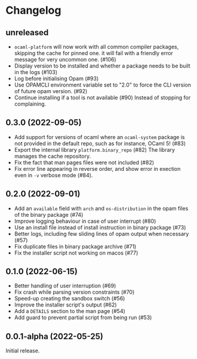 # Changelog

## unreleased

- `ocaml-platform` will now work with all common compiler packages, skipping the
  cache for pinned one. it will fail with a friendly error message for very
  uncommon one. (#106)
- Display version to be installed and whether a package needs to be built in the
  logs (#103)
- Log before initialising Opam (#93)
- Use OPAMCLI environment variable set to "2.0" to force the CLI version of
  future opam version. (#92)
- Continue installing if a tool is not available (#90)
  Instead of stopping for complaining.

## 0.3.0 (2022-09-05)

- Add support for versions of ocaml where an `ocaml-system` package is not
  provided in the default repo, such as for instance, OCaml 5! (#83)
- Export the internal library `platform.binary_repo` (#82)
  The library manages the cache repository.
- Fix the fact that man pages files were not included (#82)
- Fix error line appearing in reverse order, and show error in exection even in
  `-v` verbose mode (#84).

## 0.2.0 (2022-09-01)

- Add an `available` field with `arch` and `os-distribution` in the opam files
  of the binary package (#74)
- Improve logging behaviour in case of user interrupt (#80)
- Use an install file instead of install instruction in binary package (#73)
- Better logs, including few sliding lines of opam output when necessary (#57)
- Fix duplicate files in binary package archive (#71)
- Fix the installer script not working on macos (#77)

## 0.1.0 (2022-06-15)

- Better handling of user interruption (#69)
- Fix crash while parsing version constraints (#70)
- Speed-up creating the sandbox switch (#56)
- Improve the installer script's output (#62)
- Add a `DETAILS` section to the man page (#54)
- Add guard to prevent partial script from being run (#53)

## 0.0.1-alpha (2022-05-25)

Initial release.
